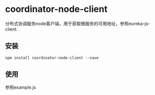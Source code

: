 # coordinator-node-client
 
 分布式协调服务node客户端，用于获取微服务的可用地址，参照eureka-js-client.

## 安装

```
npm install coordinator-node-client --save
```

## 使用
参照example.js
